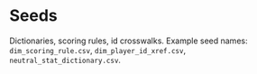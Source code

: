 # Seeds

Dictionaries, scoring rules, id crosswalks.
Example seed names: `dim_scoring_rule.csv`, `dim_player_id_xref.csv`, `neutral_stat_dictionary.csv`.
